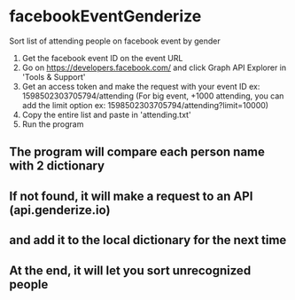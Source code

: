 # facebookEventGenderize
Sort list of attending people on facebook event by gender

1) Get the facebook event ID on the event URL 
2) Go on https://developers.facebook.com/ and click Graph API Explorer in 'Tools & Support'
3) Get an access token and make the request with your event ID  ex:
 1598502303705794/attending
 (For big event, +1000 attending, you can add the limit option ex: 1598502303705794/attending?limit=10000)
 4) Copy the entire list and paste in 'attending.txt'
 5) Run the program
 
 ## The program will compare each person name with 2 dictionary       ##
 ## If not found, it will make a request to an API (api.genderize.io) ##
 ## and add it to the local dictionary for the next time              ##
 ## At the end, it will let you sort unrecognized people              ##
